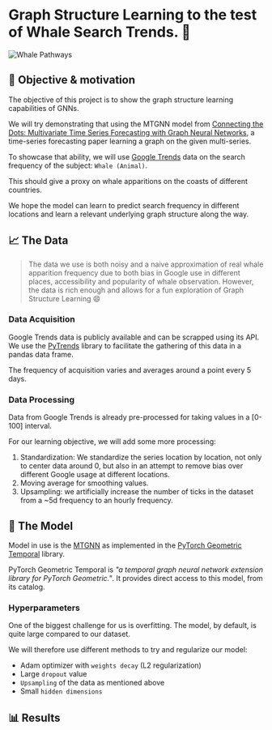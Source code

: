 # Graph Structure Learning to the test of Whale Search Trends. 🐋

![Whale Pathways](imgs/whales_highway.avif)

## 🎯 Objective & motivation

The objective of this project is to show the graph structure learning capabilities of GNNs.

We will try demonstrating that using the MTGNN model from [Connecting the Dots: Multivariate Time Series Forecasting with Graph Neural Networks](https://arxiv.org/abs/2005.11650), a time-series forecasting paper learning a graph on the given multi-series.

To showcase that ability, we will use [Google Trends](https://trends.google.com/trends/explore?date=today%205-y&q=%2Fg%2F121dcm9p) data on the search frequency of the subject: `Whale (Animal)`.

This should give a proxy on whale apparitions on the coasts of different countries.

We hope the model can learn to predict search frequency in different locations and learn a relevant underlying graph structure along the way.

## 📈 The Data

> The data we use is both noisy and a naive approximation of real whale apparition frequency due to both bias in Google use in different places, accessibility and popularity of whale observation. However, the data is rich enough and allows for a fun exploration of Graph Structure Learning 😄

### Data Acquisition

Google Trends data is publicly available and can be scrapped using its API. 
We use the [PyTrends](https://pypi.org/project/pytrends/) library to facilitate the gathering of this data in a pandas data frame.

The frequency of acquisition varies and averages around a point every 5 days.

### Data Processing

Data from Google Trends is already pre-processed for taking values in a [0-100] interval.

For our learning objective, we will add some more processing:

1. Standardization: We standardize the series location by location, not only to center data around 0, but also in an attempt to remove bias over different Google usage at different locations.
2. Moving average for smoothing values.
2. Upsampling: we artificially increase the number of ticks in the dataset from a ~5d frequency to an hourly frequency.

## 🤖 The Model

Model in use is the [MTGNN](https://pytorch-geometric-temporal.readthedocs.io/en/latest/modules/root.html#torch_geometric_temporal.nn.attention.mtgnn.MTGNN) as implemented in the [PyTorch Geometric Temporal](https://pytorch-geometric-temporal.readthedocs.io/en/latest/index.html) library.

PyTorch Geometric Temporal is *"a temporal graph neural network extension library for PyTorch Geometric."*. It provides direct access to this model, from its catalog.

### Hyperparameters

One of the biggest challenge for us is overfitting. The model, by default, is quite large compared to our dataset. 

We will therefore use different methods to try and regularize our model:
- Adam optimizer with `weights decay` (L2 regularization)
- Large `dropout` value
- `Upsampling` of the data as mentioned above
- Small `hidden dimensions`

## 📊 Results